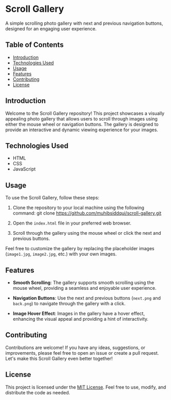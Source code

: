 # Scroll Gallery

A simple scrolling photo gallery with next and previous navigation buttons, designed for an engaging user experience.

## Table of Contents
- [Introduction](#introduction)
- [Technologies Used](#technologies-used)
- [Usage](#usage)
- [Features](#features)
- [Contributing](#contributing)
- [License](#license)

## Introduction

Welcome to the Scroll Gallery repository! This project showcases a visually appealing photo gallery that allows users to scroll through images using either the mouse wheel or navigation buttons. The gallery is designed to provide an interactive and dynamic viewing experience for your images.

## Technologies Used

- HTML
- CSS
- JavaScript

## Usage

To use the Scroll Gallery, follow these steps:

1. Clone the repository to your local machine using the following command:
git clone https://github.com/muhibsiddqui/scroll-gallery.git
2. Open the `index.html` file in your preferred web browser.

3. Scroll through the gallery using the mouse wheel or click the next and previous buttons.

Feel free to customize the gallery by replacing the placeholder images (`image1.jpg`, `image2.jpg`, etc.) with your own images.

## Features

- **Smooth Scrolling**: The gallery supports smooth scrolling using the mouse wheel, providing a seamless and enjoyable user experience.

- **Navigation Buttons**: Use the next and previous buttons (`next.png` and `back.png`) to navigate through the gallery with a click.

- **Image Hover Effect**: Images in the gallery have a hover effect, enhancing the visual appeal and providing a hint of interactivity.

## Contributing

Contributions are welcome! If you have any ideas, suggestions, or improvements, please feel free to open an issue or create a pull request. Let's make this Scroll Gallery even better together!

## License

This project is licensed under the [MIT License](LICENSE). Feel free to use, modify, and distribute the code as needed.
